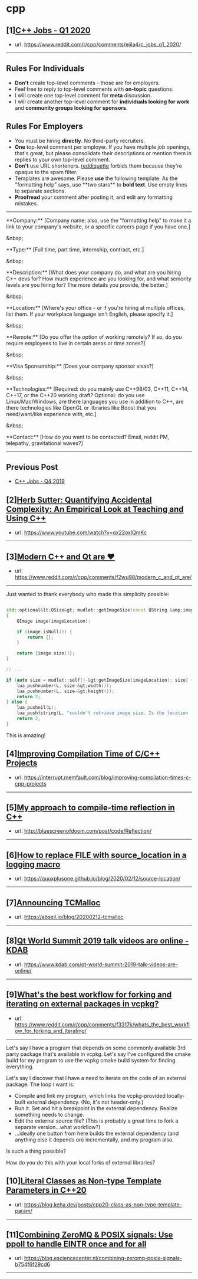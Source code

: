 # cpp
## [1][C++ Jobs - Q1 2020](https://www.reddit.com/r/cpp/comments/eiila4/c_jobs_q1_2020/)
- url: https://www.reddit.com/r/cpp/comments/eiila4/c_jobs_q1_2020/
---
Rules For Individuals
---------------------

* **Don't** create top-level comments - those are for employers.
* Feel free to reply to top-level comments with **on-topic** questions.
* I will create one top-level comment for **meta** discussion.
* I will create another top-level comment for **individuals looking for work** and **community groups looking for sponsors**.

Rules For Employers
---------------------

* You must be hiring **directly**. No third-party recruiters.
* **One** top-level comment per employer. If you have multiple job openings, that's great, but please consolidate their descriptions or mention them in replies to your own top-level comment.
* **Don't** use URL shorteners. [reddiquette](https://www.reddithelp.com/en/categories/reddit-101/reddit-basics/reddiquette) forbids them because they're opaque to the spam filter.
* Templates are awesome. Please **use** the following template. As the "formatting help" says, use \*\*two stars\*\* to **bold text**. Use empty lines to separate sections.
* **Proofread** your comment after posting it, and edit any formatting mistakes.

---

\*\*Company:\*\* [Company name; also, use the "formatting help" to make it a link to your company's website, or a specific careers page if you have one.]

&amp;nbsp;

\*\*Type:\*\* [Full time, part time, internship, contract, etc.]

&amp;nbsp;

\*\*Description:\*\* [What does your company do, and what are you hiring C++ devs for? How much experience are you looking for, and what seniority levels are you hiring for? The more details you provide, the better.]

&amp;nbsp;

\*\*Location:\*\* [Where's your office - or if you're hiring at multiple offices, list them. If your workplace language isn't English, please specify it.]

&amp;nbsp;

\*\*Remote:\*\* [Do you offer the option of working remotely? If so, do you require employees to live in certain areas or time zones?]

&amp;nbsp;

\*\*Visa Sponsorship:\*\* [Does your company sponsor visas?]

&amp;nbsp;

\*\*Technologies:\*\* [Required: do you mainly use C++98/03, C++11, C++14, C++17, or the C++20 working draft? Optional: do you use Linux/Mac/Windows, are there languages you use in addition to C++, are there technologies like OpenGL or libraries like Boost that you need/want/like experience with, etc.]

&amp;nbsp;

\*\*Contact:\*\* [How do you want to be contacted? Email, reddit PM, telepathy, gravitational waves?]

---

Previous Post
--------------

* [C++ Jobs - Q4 2019](https://www.reddit.com/r/cpp/comments/dbqgbw/c_jobs_q4_2019/)
## [2][Herb Sutter: Quantifying Accidental Complexity: An Empirical Look at Teaching and Using C++](https://www.reddit.com/r/cpp/comments/f2xq0l/herb_sutter_quantifying_accidental_complexity_an/)
- url: https://www.youtube.com/watch?v=qx22oxlQmKc
---

## [3][Modern C++ and Qt are ❤️](https://www.reddit.com/r/cpp/comments/f2wu98/modern_c_and_qt_are/)
- url: https://www.reddit.com/r/cpp/comments/f2wu98/modern_c_and_qt_are/
---
Just wanted to thank everybody who made this simplicity possible:

```cpp

std::optional&lt;QSize&gt; mudlet::getImageSize(const QString &amp;imageLocation)
{
    QImage image(imageLocation);

    if (image.isNull()) {
        return {};
    }

    return {image.size()};
}

// ...

if (auto size = mudlet::self()-&gt;getImageSize(imageLocation); size) {
    lua_pushnumber(L, size-&gt;width());
    lua_pushnumber(L, size-&gt;height());
    return 2;
} else {
    lua_pushnil(L);
    lua_pushfstring(L, "couldn't retrieve image size. Is the location '%s' correct?", imageLocation.toUtf8().constData());
    return 2;
}
```

This is amazing!
## [4][Improving Compilation Time of C/C++ Projects](https://www.reddit.com/r/cpp/comments/f2wsl4/improving_compilation_time_of_cc_projects/)
- url: https://interrupt.memfault.com/blog/improving-compilation-times-c-cpp-projects
---

## [5][My approach to compile-time reflection in C++](https://www.reddit.com/r/cpp/comments/f2xa28/my_approach_to_compiletime_reflection_in_c/)
- url: http://bluescreenofdoom.com/post/code/Reflection/
---

## [6][How to replace __FILE__ with source_location in a logging macro](https://www.reddit.com/r/cpp/comments/f2x461/how_to_replace_file_with_source_location_in_a/)
- url: https://quuxplusone.github.io/blog/2020/02/12/source-location/
---

## [7][Announcing TCMalloc](https://www.reddit.com/r/cpp/comments/f2yk94/announcing_tcmalloc/)
- url: https://abseil.io/blog/20200212-tcmalloc
---

## [8][Qt World Summit 2019 talk videos are online - KDAB](https://www.reddit.com/r/cpp/comments/f37t96/qt_world_summit_2019_talk_videos_are_online_kdab/)
- url: https://www.kdab.com/qt-world-summit-2019-talk-videos-are-online/
---

## [9][What's the best workflow for forking and iterating on external packages in vcpkg?](https://www.reddit.com/r/cpp/comments/f3317k/whats_the_best_workflow_for_forking_and_iterating/)
- url: https://www.reddit.com/r/cpp/comments/f3317k/whats_the_best_workflow_for_forking_and_iterating/
---
Let's say I have a program that depends on some commonly available 3rd party package that's available in vcpkg. Let's say I've configured the cmake build for my program to use the vcpkg cmake build system for finding everything.

Let's say I discover that I have a need to iterate on the code of an external package. The loop i want is:

* Compile and link my program, which links the vcpkg-provided locally-built external dependency. (No, it's not header-only.)
* Run it. Set and hit a breakpoint in the external dependency. Realize something needs to change.
* Edit the external source file?   (This is probably a great time to fork a separate version...what workflow?)
* ...ideally one button from here builds the external dependency (and anything else it depends on) incrementally, and my program also. 

Is such a thing possible? 

How do you do this with your local forks of external libraries?
## [10][Literal Classes as Non-type Template Parameters in C++20](https://www.reddit.com/r/cpp/comments/f2s4ut/literal_classes_as_nontype_template_parameters_in/)
- url: https://blog.keha.dev/posts/cpp20-class-as-non-type-template-param/
---

## [11][Combining ZeroMQ &amp; POSIX signals: Use ppoll to handle EINTR once and for all](https://www.reddit.com/r/cpp/comments/f2r1i6/combining_zeromq_posix_signals_use_ppoll_to/)
- url: https://blog.esciencecenter.nl/combining-zeromq-posix-signals-b754f6f29cd6
---


